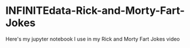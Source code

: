 # INFINITEdata-Rick-and-Morty-Fart-Jokes
Here's my jupyter notebook I use in my Rick and Morty Fart Jokes video

